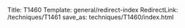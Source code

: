 Title: T1460
Template: general/redirect-index
RedirectLink: /techniques/T1461
save_as: techniques/T1460/index.html
